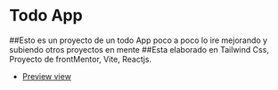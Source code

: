 # Todo App
##Esto es un proyecto de un todo App poco a poco lo ire mejorando y subiendo otros proyectos en mente
##Esta elaborado en Tailwind Css, Proyecto de frontMentor, Vite, Reactjs.

- [Preview view]( https://todo-app-udemy.netlify.app) 
